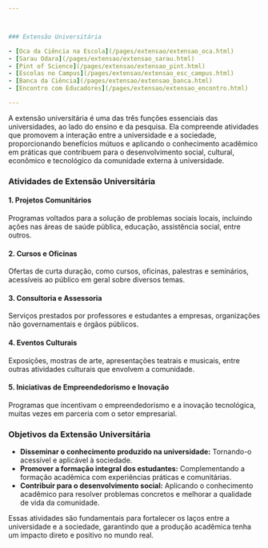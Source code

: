 ```yaml
---



### Extensão Universitária

- [Oca da Ciência na Escola](/pages/extensao/extensao_oca.html)
- [Sarau Odara](/pages/extensao/extensao_sarau.html)
- [Pint of Science](/pages/extensao/extensao_pint.html)
- [Escolas no Campus](/pages/extensao/extensao_esc_campus.html)
- [Banca da Ciência](/pages/extensao/extensao_banca.html)
- [Encontro com Educadores](/pages/extensao/extensao_encontro.html)

---
```

A extensão universitária é uma das três funções essenciais das universidades, ao lado do ensino e da pesquisa. Ela compreende atividades que promovem a interação entre a universidade e a sociedade, proporcionando benefícios mútuos e aplicando o conhecimento acadêmico em práticas que contribuem para o desenvolvimento social, cultural, econômico e tecnológico da comunidade externa à universidade.

### Atividades de Extensão Universitária

#### 1. Projetos Comunitários  
Programas voltados para a solução de problemas sociais locais, incluindo ações nas áreas de saúde pública, educação, assistência social, entre outros.

#### 2. Cursos e Oficinas  
Ofertas de curta duração, como cursos, oficinas, palestras e seminários, acessíveis ao público em geral sobre diversos temas.

#### 3. Consultoria e Assessoria  
Serviços prestados por professores e estudantes a empresas, organizações não governamentais e órgãos públicos.

#### 4. Eventos Culturais  
Exposições, mostras de arte, apresentações teatrais e musicais, entre outras atividades culturais que envolvem a comunidade.

#### 5. Iniciativas de Empreendedorismo e Inovação  
Programas que incentivam o empreendedorismo e a inovação tecnológica, muitas vezes em parceria com o setor empresarial.

### Objetivos da Extensão Universitária

- **Disseminar o conhecimento produzido na universidade:** Tornando-o acessível e aplicável à sociedade.  
- **Promover a formação integral dos estudantes:** Complementando a formação acadêmica com experiências práticas e comunitárias.  
- **Contribuir para o desenvolvimento social:** Aplicando o conhecimento acadêmico para resolver problemas concretos e melhorar a qualidade de vida da comunidade.  

Essas atividades são fundamentais para fortalecer os laços entre a universidade e a sociedade, garantindo que a produção acadêmica tenha um impacto direto e positivo no mundo real.
